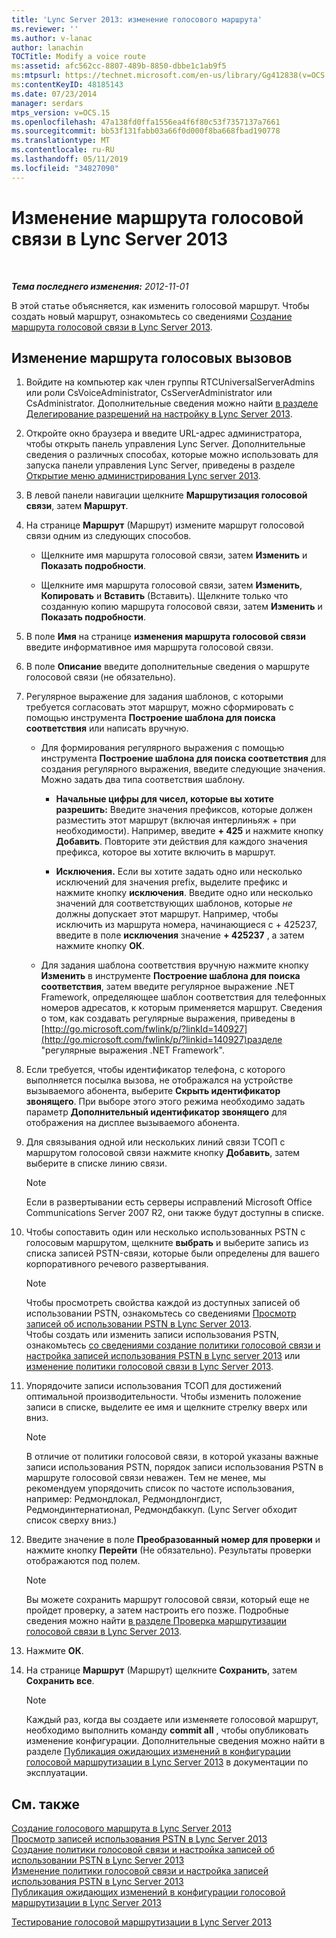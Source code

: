 ```yaml
---
title: 'Lync Server 2013: изменение голосового маршрута'
ms.reviewer: ''
ms.author: v-lanac
author: lanachin
TOCTitle: Modify a voice route
ms:assetid: afc562cc-8807-489b-8850-dbbe1c1ab9f5
ms:mtpsurl: https://technet.microsoft.com/en-us/library/Gg412838(v=OCS.15)
ms:contentKeyID: 48185143
ms.date: 07/23/2014
manager: serdars
mtps_version: v=OCS.15
ms.openlocfilehash: 47a138fd0ffa1556ea4f6f80c53f7357137a7661
ms.sourcegitcommit: bb53f131fabb03a66f0d000f8ba668fbad190778
ms.translationtype: MT
ms.contentlocale: ru-RU
ms.lasthandoff: 05/11/2019
ms.locfileid: "34827090"
---
```

<div data-xmlns="http://www.w3.org/1999/xhtml">

<div class="topic" data-xmlns="http://www.w3.org/1999/xhtml" data-msxsl="urn:schemas-microsoft-com:xslt" data-cs="http://msdn.microsoft.com/en-us/">

<div data-asp="http://msdn2.microsoft.com/asp">

# <a name="modify-a-voice-route-in-lync-server-2013"></a>Изменение маршрута голосовой связи в Lync Server 2013

</div>

<div id="mainSection">

<div id="mainBody">

<span> </span>

_**Тема последнего изменения:** 2012-11-01_

В этой статье объясняется, как изменить голосовой маршрут. Чтобы создать новый маршрут, ознакомьтесь со сведениями [Создание маршрута голосовой связи в Lync Server 2013](lync-server-2013-create-a-voice-route.md).

<div>

## <a name="to-modify-a-voice-route"></a>Изменение маршрута голосовых вызовов

1.  Войдите на компьютер как член группы RTCUniversalServerAdmins или роли CsVoiceAdministrator, CsServerAdministrator или CsAdministrator. Дополнительные сведения можно найти [в разделе Делегирование разрешений на настройку в Lync Server 2013](lync-server-2013-delegate-setup-permissions.md).

2.  Откройте окно браузера и введите URL-адрес администратора, чтобы открыть панель управления Lync Server. Дополнительные сведения о различных способах, которые можно использовать для запуска панели управления Lync Server, приведены в разделе [Открытие меню администрирования Lync server 2013](lync-server-2013-open-lync-server-administrative-tools.md).

3.  В левой панели навигации щелкните **Маршрутизация голосовой связи**, затем **Маршрут**.

4.  На странице **Маршрут** (Маршрут) измените маршрут голосовой связи одним из следующих способов.
    
      - Щелкните имя маршрута голосовой связи, затем **Изменить** и **Показать подробности**.
    
      - Щелкните имя маршрута голосовой связи, затем **Изменить**, **Копировать** и **Вставить** (Вставить). Щелкните только что созданную копию маршрута голосовой связи, затем **Изменить** и **Показать подробности**.

5.  В поле **Имя** на странице **изменения маршрута голосовой связи** введите информативное имя маршрута голосовой связи.

6.  В поле **Описание** введите дополнительные сведения о маршруте голосовой связи (не обязательно).

7.  Регулярное выражение для задания шаблонов, с которыми требуется согласовать этот маршрут, можно сформировать с помощью инструмента **Построение шаблона для поиска соответствия** или написать вручную.
    
      - Для формирования регулярного выражения с помощью инструмента **Построение шаблона для поиска соответствия** для создания регулярного выражения, введите следующие значения. Можно задать два типа соответствия шаблону.
        
          - **Начальные цифры для чисел, которые вы хотите разрешить:** Введите значения префиксов, которые должен разместить этот маршрут (включая интерлиньяж + при необходимости). Например, введите **+ 425** и нажмите кнопку **Добавить**. Повторите эти действия для каждого значения префикса, которое вы хотите включить в маршрут.
        
          - **Исключения.** Если вы хотите задать одно или несколько исключений для значения prefix, выделите префикс и нажмите кнопку **исключения**. Введите одно или несколько значений для соответствующих шаблонов, которые *не* должны допускает этот маршрут. Например, чтобы исключить из маршрута номера, начинающиеся с + 425237, введите в поле **исключения** значение **+ 425237** , а затем нажмите кнопку **ОК**.
    
      - Для задания шаблона соответствия вручную нажмите кнопку **Изменить** в инструменте **Построение шаблона для поиска соответствия**, затем введите регулярное выражение .NET Framework, определяющее шаблон соответствия для телефонных номеров адресатов, к которым применяется маршрут. Сведения о том, как создавать регулярные выражения, приведены в [http://go.microsoft.com/fwlink/p/?linkId=140927](http://go.microsoft.com/fwlink/p/?linkid=140927)разделе "регулярные выражения .NET Framework".

8.  Если требуется, чтобы идентификатор телефона, с которого выполняется посылка вызова, не отображался на устройстве вызываемого абонента, выберите **Скрыть идентификатор звонящего**. При выборе этого этого режима необходимо задать параметр **Дополнительный идентификатор звонящего** для отображения на дисплее вызываемого абонента.

9.  Для связывания одной или нескольких линий связи ТСОП с маршрутом голосовой связи нажмите кнопку **Добавить**, затем выберите в списке линию связи.
    
    <div>
    

    > [!NOTE]  
    > Если в развертывании есть серверы исправлений Microsoft Office Communications Server 2007 R2, они также будут доступны в списке.

    
    </div>

10. Чтобы сопоставить один или несколько использованных PSTN с голосовым маршрутом, щелкните **выбрать** и выберите запись из списка записей PSTN-связи, которые были определены для вашего корпоративного речевого развертывания.
    
    <div>
    

    > [!NOTE]  
    > Чтобы просмотреть свойства каждой из доступных записей об использовании PSTN, ознакомьтесь со сведениями <A href="lync-server-2013-view-pstn-usage-records.md">Просмотр записей об использовании PSTN в Lync Server 2013</A>.<BR>Чтобы создать или изменить записи использования PSTN, ознакомьтесь <A href="lync-server-2013-create-a-voice-policy-and-configure-pstn-usage-records.md">со сведениями создание политики голосовой связи и настройка записей использования PSTN в Lync server 2013</A> или <A href="lync-server-2013-modify-a-voice-policy-and-configure-pstn-usage-records.md">изменение политики голосовой связи в Lync Server 2013</A>.

    
    </div>

11. Упорядочите записи использования ТСОП для достижений оптимальной производительности. Чтобы изменить положение записи в списке, выделите ее имя и щелкните стрелку вверх или вниз.
    
    <div>
    

    > [!NOTE]  
    > В отличие от политики голосовой связи, в которой указаны важные записи использования PSTN, порядок записи использования PSTN в маршруте голосовой связи неважен. Тем не менее, мы рекомендуем упорядочить список по частоте использования, например: Редмондлокал, Редмондлонгдист, Редмондинтернатионал, Редмондбаккуп. (Lync Server обходит список сверху вниз.)

    
    </div>

12. Введите значение в поле **Преобразованный номер для проверки** и нажмите кнопку **Перейти** (Не обязательно). Результаты проверки отображаются под полем.
    
    <div>
    

    > [!NOTE]  
    > Вы можете сохранить маршрут голосовой связи, который еще не пройдет проверку, а затем настроить его позже. Подробные сведения можно найти <A href="lync-server-2013-test-voice-routing.md">в разделе Проверка маршрутизации голосовой связи в Lync Server 2013</A>.

    
    </div>

13. Нажмите **ОК**.

14. На странице **Маршрут** (Маршрут) щелкните **Сохранить**, затем **Сохранить все**.
    
    <div>
    

    > [!NOTE]  
    > Каждый раз, когда вы создаете или изменяете голосовой маршрут, необходимо выполнить команду <STRONG>commit all</STRONG> , чтобы опубликовать изменение конфигурации. Дополнительные сведения можно найти в разделе <A href="lync-server-2013-publish-pending-changes-to-the-voice-routing-configuration.md">Публикация ожидающих изменений в конфигурации голосовой маршрутизации в Lync Server 2013</A> в документации по эксплуатации.

    
    </div>

</div>

<div>

## <a name="see-also"></a>См. также


[Создание голосового маршрута в Lync Server 2013](lync-server-2013-create-a-voice-route.md)  
[Просмотр записей использования PSTN в Lync Server 2013](lync-server-2013-view-pstn-usage-records.md)  
[Создание политики голосовой связи и настройка записей об использовании PSTN в Lync Server 2013](lync-server-2013-create-a-voice-policy-and-configure-pstn-usage-records.md)  
[Изменение политики голосовой связи и настройка записей использования PSTN в Lync Server 2013](lync-server-2013-modify-a-voice-policy-and-configure-pstn-usage-records.md)  
[Публикация ожидающих изменений в конфигурации голосовой маршрутизации в Lync Server 2013](lync-server-2013-publish-pending-changes-to-the-voice-routing-configuration.md)  


[Тестирование голосовой маршрутизации в Lync Server 2013](lync-server-2013-test-voice-routing.md)  
  

</div>

</div>

<span> </span>

</div>

</div>

</div>

